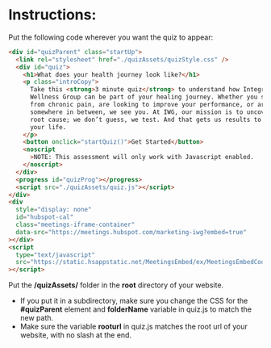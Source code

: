 # Instructions:

Put the following code wherever you want the quiz to appear:

```html
<div id="quizParent" class="startUp">
  <link rel="stylesheet" href="./quizAssets/quizStyle.css" />
  <div id="quiz">
    <h1>What does your health journey look like?</h1>
    <p class="introCopy">
      Take this <strong>3 minute quiz</strong> to understand how Integrative
      Wellness Group can be part of your healing journey. Whether you suffer
      from chronic pain, are looking to improve your performance, or are
      somewhere in between, we see you. At IWG, our mission is to uncover the
      root cause; we don’t guess, we test. And that gets us results to transform
      your life.
    </p>
    <button onclick="startQuiz()">Get Started</button>
    <noscript
      >NOTE: This assessment will only work with Javascript enabled.
    </noscript>
  </div>
  <progress id="quizProg"></progress>
  <script src="./quizAssets/quiz.js"></script>
</div>
<div
  style="display: none"
  id="hubspot-cal"
  class="meetings-iframe-container"
  data-src="https://meetings.hubspot.com/marketing-iwg?embed=true"
></div>
<script
  type="text/javascript"
  src="https://static.hsappstatic.net/MeetingsEmbed/ex/MeetingsEmbedCode.js"
></script>
```

Put the **/quizAssets/** folder in the **root** directory of your website.

- If you put it in a subdirectory, make sure you change the CSS for the **#quizParent** element and **folderName** variable in quiz.js to match the new path.
- Make sure the variable **rooturl** in quiz.js matches the root url of your website, with no slash at the end.
